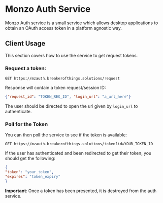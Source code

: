 Monzo Auth Service
==================

Monzo Auth service is a small service which allows
desktop applications to obtain an OAuth access token in a platform agnostic way.

Client Usage
------------

This section covers how to use the service to get request tokens.

### Request a token:

````http request
GET https://mzauth.breakerofthings.solutions/request
````

Response will contain a token request/session ID:

````json
{"request_id": "TOKEN_REQ_ID", "login_url": "a_url_here"}
````

The user should be directed to open the url given by `login_url` to authenticate.

### Poll for the Token

You can then poll the service to see if the token is available:

````http request
GET https://mzauth.breakerofthings.solutions/token?id=YOUR_TOKEN_ID
````

If the user has authenticated and been redirected to get their token, you should get the following:

````json
{
"token": "your_token",
"expires": "token_expiry"
}
````

**Important**: Once a token has been presented, it is destroyed from the auth service.